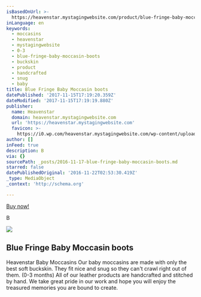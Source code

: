 ```yaml
---
isBasedOnUrl: >-
  https://heavenstar.mystagingwebsite.com/product/blue-fringe-baby-moccasin-boots/?v=7516fd43adaa
inLanguage: en
keywords:
  - moccasins
  - heavenstar
  - mystagingwebsite
  - 0-3
  - blue-fringe-baby-moccasin-boots
  - buckskin
  - product
  - handcrafted
  - snug
  - baby
title: Blue Fringe Baby Moccasin boots
datePublished: '2017-11-15T17:19:20.359Z'
dateModified: '2017-11-15T17:19:19.880Z'
publisher:
  name: Heavenstar
  domain: heavenstar.mystagingwebsite.com
  url: 'https://heavenstar.mystagingwebsite.com'
  favicon: >-
    https://i0.wp.com/heavenstar.mystagingwebsite.com/wp-content/uploads/2016/08/cropped-icon.jpg?fit=192%2C192&ssl=1
author: []
inFeed: true
description: B
via: {}
sourcePath: _posts/2016-11-17-blue-fringe-baby-moccasin-boots.md
starred: false
datePublishedOriginal: '2016-11-22T02:53:30.419Z'
_type: MediaObject
_context: 'http://schema.org'

---
```

[Buy now!][0]

B

<article style=""><img src="https://s3-us-west-2.amazonaws.com/the-grid-img/p/2e203266f7318126db4ce56eb6d2ffdfb15f061c.jpg" /><h1>Blue Fringe Baby Moccasin boots</h1><p>Heavenstar Baby Moccasins Our baby moccasins are made with only the best soft buckskin. They fit nice and snug so they can't crawl right out of them. (0-3 months) All of our leather products are handcrafted and stitched by hand. We take great pride in our work and hope you will enjoy the treasured memories you are bound to create.</p></article>



[0]: https://www.bonanza.com/listings/Fringe-Boots-0-3-months-Blue/388156439